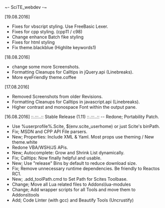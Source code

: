 ~- SciTE_webdev -~

[19.08.2016]
- Fixes for vbscript styling. Use FreeBasic Lexer.
- Fixes for cpp styling. (cpp11 / c98) 
- Change enhance Batch fike styling
- Fixes for html styling
- Fix theme.blackblue (Highlite keywords1)

[18.08.2016]
- change some more Screenshots.
- Formatting Cleanups for Calltips in jQuery.api (Linebreaks).
- More eyeFriendly theme.coffee

[17.08.2016]
- Removed Screenshots from older Revisions.
- Formatting Cleanups for Calltips in javascript.api (Linebreaks).
- Higher contrast and monospace Font within the output pane. 

[16.08.2016]	::.:::..:: Stable Release (1.11) ::.:::..::
-- Redone; Portability Patch.
- Use %userprofile%\.Scite, $(env.scite_userhome) or just Scite's binPath.    
- Fix; MSDN and CPP API File parsers.
- New; Properties: Include XML & Yaml. Most props use theming / New theme.white
- Redone VBA/WSH/JS APis.
- New; Autocomplete: Grow and Shrink List dynamically.
- Fix; Calltips: Now finally helpful and usable.
- New; Use "release" Bins by default to reduce download size.
- Fix; Remove unnecessary runtime dependencies. Be friendly to Reactos RC1.
- New; .add_toolPath.cmd to Set Path for Scites Toolbase.
- Change; Move all Lua related files to Addons\lua-modules
- Change; Add wrapper scripts for all Tools and move them to Addons\tools
- Add; Code Linter (with gcc) and Beautify Tools (Uncrustify)
